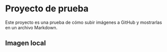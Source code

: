 # Proyecto de prueba

Este proyecto es una prueba de cómo subir imágenes a GitHub y mostrarlas en un archivo Markdown.

## Imagen local


